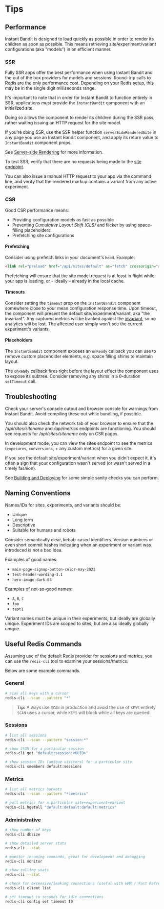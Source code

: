 # Tips

## Performance
Instant Bandit is designed to load quickly as possible in order to render its children as soon as possible.
This means retrieving site/experiment/variant configurations (aka "models") in an efficient manner.


### SSR
Fully SSR apps offer the best performance when using Instant Bandit and the out of the box providers for models and sessions.
Round-trip calls to Redis are the only performance cost. Depending on your Redis setup, this may be in the single digit milliseconds range.

It's important to note that in order for Instant Bandit to function entirely in SSR, applications _must_ provide the `InstantBandit` component with an initialized site.

Doing so allows the component to render its children during the SSR pass, rather waiting issuing an HTTP request for the site model.

If you're doing SSR, use the SSR helper function `serverSideRenderedSite` in any page you use an Instant Bandit component, and apply its return value to `InstantBandit` component props.

See [Server-side Rendering](../setup/server-side-rendering.md#helper) for more information.

To test SSR, verify that there are no requests being made to the [site endpoint](../setup/site-endpoint.md).

You can also issue a manual HTTP request to your app via the command line, and verify that the rendered markup contains a variant from any active experiment.


### CSR
Good CSR performance means:
- Providing configuration models as fast as possible
- Preventing _Cumulative Layout Shift (CLS)_ and flicker by using space-filling placeholders
- Prefetching site configurations

#### Prefetching
Consider using prefetch links in your document's `head`. Example:
```HTML
<link rel="preload" href="/api/sites/default" as="fetch" crossorigin="anonymous" />
```
Prefetching will ensure that the site model request is at least in flight while your app is loading, or - ideally - already in the local cache.


#### Timeouts

Consider setting the `timeout` prop on the `InstantBandit` component somewhere close to your mean configuration response time. Upon timeout, the component will present the default site/experiment/variant, aka "the invariant". Any captured metrics will be tracked against the [invariant](../internals/invariant.md), so no analytics will be lost. The affected user simply won't see the current experiment's variants.

#### Placeholders
The `InstantBandit` component exposes an `onReady` callback you can use to remove custom placeholder elements, e.g. space filling shims to maintain layout.

The `onReady` callback fires right before the layout effect the component uses to expose its subtree. Consider removing any shims in a 0-duration `setTimeout` call.


## Troubleshooting
Check your server's console output and browser console for warnings from Instant Bandit. Avoid compiling these out while bundling, if possible.

You should also check the network tab of your browser to ensure that the _/api/sites/sitename_ and _/api/metrics_ endpoints are functioning. You should see requests for _/api/sites/sitename_ only on CSR pages.

In development mode, you can view the sites endpoint to see the metrics (`exposures`, `conversions`, + any custom metrics) for a given site.

If you see the default site/experiment/variant when you didn't expect it, it's often a sign that your configuration wasn't served (or wasn't served in a timely fashion).

See [Building and Deploying](./building-and-deploying.md) for some simple sanity checks you can perform.


## Naming Conventions
Names/IDs for sites, experiments, and variants should be:
- Unique
- Long term
- Descriptive
- Suitable for humans and robots

Consider semantically clear, kebab-cased identifiers. Version numbers or even short commit hashes
indicating when an experiment or variant was introduced is not a bad idea.

Examples of good names:
  - `main-page-signup-button-color-may-2022`
  - `test-header-wording-1.1`
  - `hero-image-dark-03`

Examples of not-so-good names:
  - `A`, `B`, `C`
  - `foo`
  - `test1`

Variant names must be unique in their experiments, but ideally are globally unique. Experiment IDs are scoped to sites, but are also ideally globally unique. 


## Useful Redis Commands
Assuming use of the default Redis provider for sessions and metrics, you can use the `redis-cli` tool to examine your sessions/metrics.

Below are some example commands.

### General
```bash
# scan all keys with a cursor
redis-cli --scan --pattern "*"
```
> **Tip:** Always use `SCAN` in production and avoid the use of `KEYS` entirely.
> `SCAN` uses a cursor, while `KEYS` will block while all keys are queried.

### Sessions
```bash
# list all sessions
redis-cli --scan --pattern "session:*"

# show JSON for a particular session
redis-cli get "default:session:<GUID>"

# show session IDs (unique visitors) for a particular site
redis-cli smembers default:sessions
```

### Metrics
```bash
# list all metrics buckets
redis-cli --scan --pattern "*:metrics"

# pull metrics for a particular site+experiment+variant
redis-cli hgetall "default:default:default:metrics"
```

### Administrative

```bash
# show number of keys
redis-cli dbsize

# show detailed server stats
redis-cli --stat

# monitor incoming commands, great for development and debugging
redis-cli monitor

# show rolling stats
redis-cli --stat

# check for excessive/leaking connections (useful with HMR / Fast Refresh)
redis-cli client list

# set timeout in seconds for idle connections
redis-cli config set timeout 10
```
